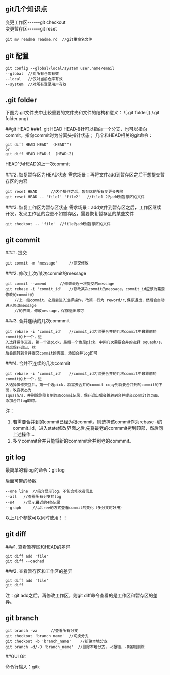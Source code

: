 
## git几个知识点
变更工作区------git checkout   
变更暂存区------git reset

```
git mv readme readme.rd  //git重命名文件
```

## git 配置

```
git config --global/local/system user.name/email   
--global  //对所有仓库有效   
--local   //仅对当前仓库有效  
--system  //对所有登录用户有效

```

## .git folder
下图为.git文件夹中比较重要的文件夹和文件的结构和意义：
![.git folder](./.git folder.png)

##git HEAD
###1. git HEAD
HEAD指针可以指向一个分支，也可以指向commit，指向commit时为分离头指针状态；
几个和HEAD相关的git命令：

```
git diff HEAD HEAD^  (HEAD^^)
or
git diff HEAD HEAD~1  (HEAD~2)
```
HEAD^为HEAD的上一次commit

###2. 恢复暂存区为HEAD状态
需求场景：再将文件add到暂存区之后不想提交暂存区的内容

```
git reset HEAD		//这个操作之后，暂存区的所有变更会去除
git reset HEAD -- 'file1' 'file2'	//file1 2为add到暂存区的文件
```

###3. 恢复工作区为暂存区状态
需求场景：add文件到暂存区之后，工作区继续开发，发现工作区的变更不如暂存区，需要恢复暂存区的某些文件

```
git checkout -- 'file'	//file为add到暂存区的文件
```

## git commit
###1. 提交
```
git commit -m 'message'		//提交修改
```
###2. 修改上次/某次commit的message 
```
git commit --amend		//修改最近一次提交的message
git rebase -i 'commit_id'	//修改某次commit的message，commit_id应该为需要修改的commit的
	//上一级commit，之后会进入选择操作，改第一行为 reword/r,保存退出，然后会自动进入修改message
	//的界面，修改message，保存退出即可
```	
###3. 合并连续的几次commmit
```
git rebase -i 'commit_id'	//commit_id为需要合并的几次commit中最靠前的commit的上一个，进
入选择操作交互，第一个选pick，最后一个也是pick，中间几次需要合并的选择 squash/s，然后保存退出，然
后会跳转到合并提交commit的页面，添加合并log即可
```
###4. 合并不连续的几次commit
```
git rebase -i 'commit_id'	//commit_id为需要合并的几次commit中最靠前的commit的上一个，进
入选择操作交互后，第一个选pick，将需要合并的commit copy到将要合并到的commit的下面，改变状态为
squash/s，并删除刚刚复制的原commi记录，保存退出后会跳转到合并提交commit的页面，添加合并log即可。
```
>
注：   
1. 若需要合并到的commit已经为根commit，则选择该commit作为rebase -i的commit_id，进入state修改界面之后,先将最老的commmit拷到顶部，然后同上述操作...   
2. 多个commit合并只能将新的commmit合并到老的commmit。
>


## git log

最简单的看log的命令：git log   

后面可带的参数

```
--one line	//简介显示log，不包含修改者信息
--all	//查看所有分支的log	
--n4	//显示最近的4条记录
--graph		//以tree的方式查看commit的变化（多分支时好用）
```
以上几个参数可以同时使用！！

## git diff
###1. 查看暂存区和HEAD的差异
```
git diff add 'file'
git diff --cached
```
###2. 查看暂存区和工作区的差异
```
git diff add 'file'
git diff 
```
>
注：git add之后，再修改工作区，则git diff命令查看的是工作区和暂存区的差异。
>

## git branch

```
git branch -va		//查看所有分支
git checkout 'branch_name'	//切换分支
git checkout -b 'branch_name'    //新建本地分支
git branch -d/-D 'branch_name' 	//删除本地分支，-d报错，-D强制删除
```
##GUI Git

命令行输入：gitk
